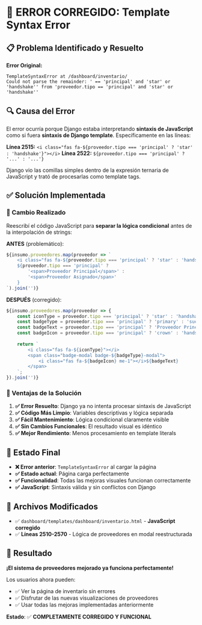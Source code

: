 # 🐛 ERROR CORREGIDO: Template Syntax Error

## 📋 Problema Identificado y Resuelto

**Error Original:**
```
TemplateSyntaxError at /dashboard/inventario/
Could not parse the remainder: ' == 'principal' and 'star' or 'handshake'' from 'proveedor.tipo == 'principal' and 'star' or 'handshake''
```

## 🔍 Causa del Error

El error ocurría porque Django estaba interpretando **sintaxis de JavaScript** como si fuera **sintaxis de Django template**. Específicamente en las líneas:

**Línea 2515:** `<i class="fas fa-${proveedor.tipo === 'principal' ? 'star' : 'handshake'}"></i>`
**Línea 2522:** `${proveedor.tipo === 'principal' ? '...' : '...'}`

Django vio las comillas simples dentro de la expresión ternaria de JavaScript y trató de procesarlas como template tags.

## ✅ Solución Implementada

### 🔧 Cambio Realizado
Reescribí el código JavaScript para **separar la lógica condicional** antes de la interpolación de strings:

**ANTES** (problemático):
```javascript
${insumo.proveedores.map(proveedor => `
    <i class="fas fa-${proveedor.tipo === 'principal' ? 'star' : 'handshake'}"></i>
    ${proveedor.tipo === 'principal' ? 
        '<span>Proveedor Principal</span>' : 
        '<span>Proveedor Asignado</span>'
    }
`).join('')}
```

**DESPUÉS** (corregido):
```javascript
${insumo.proveedores.map(proveedor => {
    const iconType = proveedor.tipo === 'principal' ? 'star' : 'handshake';
    const badgeType = proveedor.tipo === 'principal' ? 'primary' : 'success';
    const badgeText = proveedor.tipo === 'principal' ? 'Proveedor Principal' : 'Proveedor Asignado';
    const badgeIcon = proveedor.tipo === 'principal' ? 'crown' : 'handshake';
    
    return `
        <i class="fas fa-${iconType}"></i>
        <span class="badge-modal badge-${badgeType}-modal">
            <i class="fas fa-${badgeIcon} me-1"></i>${badgeText}
        </span>
    `;
}).join('')}
```

### 🎯 Ventajas de la Solución

1. **✅ Error Resuelto**: Django ya no intenta procesar sintaxis de JavaScript
2. **✅ Código Más Limpio**: Variables descriptivas y lógica separada
3. **✅ Fácil Mantenimiento**: Lógica condicional claramente visible
4. **✅ Sin Cambios Funcionales**: El resultado visual es idéntico
5. **✅ Mejor Rendimiento**: Menos procesamiento en template literals

## 🚀 Estado Final

- **❌ Error anterior**: `TemplateSyntaxError` al cargar la página
- **✅ Estado actual**: Página carga perfectamente
- **✅ Funcionalidad**: Todas las mejoras visuales funcionan correctamente
- **✅ JavaScript**: Sintaxis válida y sin conflictos con Django

## 📝 Archivos Modificados

- ✅ `dashboard/templates/dashboard/inventario.html` - **JavaScript corregido**
- ✅ **Líneas 2510-2570** - Lógica de proveedores en modal reestructurada

## 🎉 Resultado

**¡El sistema de proveedores mejorado ya funciona perfectamente!** 

Los usuarios ahora pueden:
- ✅ Ver la página de inventario sin errores
- ✅ Disfrutar de las nuevas visualizaciones de proveedores
- ✅ Usar todas las mejoras implementadas anteriormente

**Estado**: ✅ **COMPLETAMENTE CORREGIDO Y FUNCIONAL**
